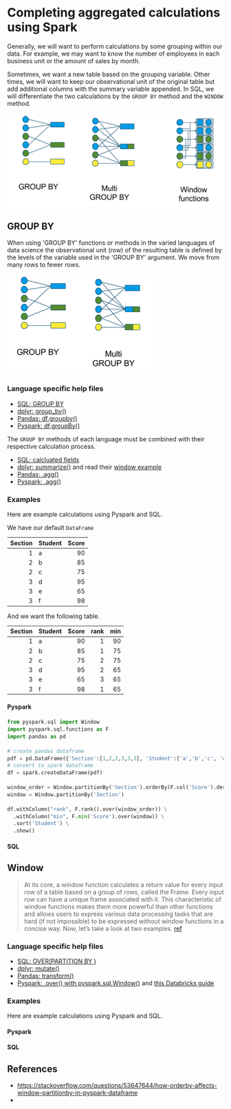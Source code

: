 # Completing aggregated calculations using Spark

Generally, we will want to perform calculations by some grouping within our data.  For example, we may want to know the number of employees in each business unit or the amount of sales by month. 

Sometimes, we want a new table based on the grouping variable.  Other times, we will want to keep our observational unit of the original table but add additional columns with the summary variable appended. In SQL, we will differentiate the two calculations by the `GROUP BY` method and the `WINDOW` method.

![](images/groupby-window.png)

## GROUP BY

When using 'GROUP BY' functions or methods in the varied languages of data science the observational unit (row) of the resulting table is defined by the levels of the variable used in the 'GROUP BY' argument. We move from many rows to fewer rows.  

![](images/groupby.png)

### Language specific help files

- [SQL: GROUP BY](https://www.w3schools.com/sql/sql_groupby.asp)
- [dplyr: group_by()](https://dplyr.tidyverse.org/reference/group_by.html)
- [Pandas: df.groupby()](https://pandas.pydata.org/pandas-docs/stable/reference/api/pandas.DataFrame.groupby.html)
- [Pyspark: df.groupBy()](https://spark.apache.org/docs/latest/api/python/reference/api/pyspark.sql.DataFrame.groupBy.html)

The `GROUP BY` methods of each language must be combined with their respective calculation process.

- [SQL: calcluated fields](https://joequery.me/notes/sql-calculated-fields/)
- [dplyr: summarize()](https://dplyr.tidyverse.org/reference/mutate.html) and read their [window example](https://dplyr.tidyverse.org/articles/window-functions.html)
- [Pandas: .agg()](https://pandas.pydata.org/pandas-docs/stable/reference/api/pandas.DataFrame.agg.html)
- [Pyspark: .agg()](https://spark.apache.org/docs/latest/api/python/reference/api/pyspark.sql.GroupedData.agg.html)


### Examples

Here are example calculations using Pyspark and SQL.

We have our default `DataFrame`


|   Section | Student   |   Score |
|----------:|:----------|--------:|
|         1 | a         |      90 |
|         2 | b         |      85 |
|         2 | c         |      75 |
|         3 | d         |      95 |
|         3 | e         |      65 |
|         3 | f         |      98 |

And we want the following table.

|   Section | Student   |   Score |   rank |   min |
|----------:|:----------|--------:|-------:|------:|
|         1 | a         |      90 |      1 |    90 |
|         2 | b         |      85 |      1 |    75 |
|         2 | c         |      75 |      2 |    75 |
|         3 | d         |      95 |      2 |    65 |
|         3 | e         |      65 |      3 |    65 |
|         3 | f         |      98 |      1 |    65 |


#### Pyspark

```python
from pyspark.sql import Window
import pyspark.sql.functions as F
import pandas as pd

# create pandas dataframe
pdf = pd.DataFrame({'Section':[1,2,2,3,3,3], 'Student':['a','b','c', 'd', 'e','f'], 'Score':[90, 85, 75, 95, 65, 98]})
# convert to spark dataframe
df = spark.createDataFrame(pdf)

window_order = Window.partitionBy('Section').orderBy(F.col('Score').desc())
window = Window.partitionBy('Section')

df.withColumn("rank", F.rank().over(window_order)) \
  .withColumn("min", F.min('Score').over(window)) \
  .sort('Student') \
  .show()
```

#### SQL



## Window

> At its core, a window function calculates a return value for every input row of a table based on a group of rows, called the Frame. Every input row can have a unique frame associated with it. This characteristic of window functions makes them more powerful than other functions and allows users to express various data processing tasks that are hard (if not impossible) to be expressed without window functions in a concise way. Now, let’s take a look at two examples. [ref](https://databricks.com/blog/2015/07/15/introducing-window-functions-in-spark-sql.html)

### Language specific help files

- [SQL: OVER(PARTITION BY <column>)](https://mode.com/sql-tutorial/sql-window-functions/)
- [dplyr: mutate()](https://dplyr.tidyverse.org/articles/window-functions.html)
- [Pandas: transform()](https://pandas.pydata.org/docs/reference/api/pandas.DataFrame.transform.html)
- [Pyspark: .over() with pyspark.sql.Window()](https://spark.apache.org/docs/3.1.1/api/python/reference/api/pyspark.sql.Column.over.html) and [this Databricks guide](https://databricks.com/blog/2015/07/15/introducing-window-functions-in-spark-sql.html)

### Examples

Here are example calculations using Pyspark and SQL.

#### Pyspark

#### SQL

## References

- https://stackoverflow.com/questions/53647644/how-orderby-affects-window-partitionby-in-pyspark-dataframe
- 

